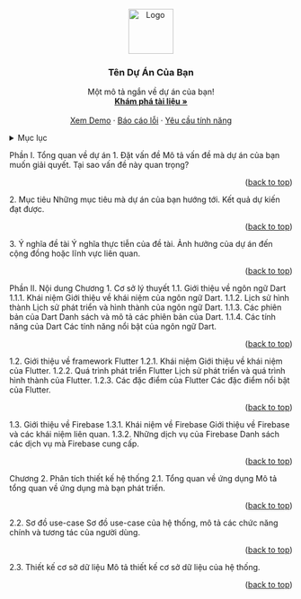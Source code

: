 <br />
<div align="center">
  <a href="https://github.com/your_username/repo_name">
    <img src="images/logo.png" alt="Logo" width="80" height="80">
  </a>
  <h3 align="center">Tên Dự Án Của Bạn</h3>
  <p align="center">
    Một mô tả ngắn về dự án của bạn!
    <br />
    <a href="https://github.com/your_username/repo_name"><strong>Khám phá tài liệu »</strong></a>
    <br />
    <br />
    <a href="https://github.com/your_username/repo_name">Xem Demo</a>
    ·
    <a href="https://github.com/your_username/repo_name/issues">Báo cáo lỗi</a>
    ·
    <a href="https://github.com/your_username/repo_name/issues">Yêu cầu tính năng</a>
  </p>
</div>
<!-- TABLE OF CONTENTS -->
<details>
  <summary>Mục lục</summary>
  <ol>
    <li>
      <a href="#about-the-project">Phần I. Tổng quan về dự án</a>
      <ul>
        <li><a href="#problem-statement">1. Đặt vấn đề</a></li>
        <li><a href="#objectives">2. Mục tiêu</a></li>
        <li><a href="#significance">3. Ý nghĩa đề tài</a></li>
      </ul>
    </li>
    <li>
      <a href="#content">Phần II. Nội dung</a>
      <ul>
        <li><a href="#chapter-1">Chương 1. Cơ sở lý thuyết</a>
          <ul>
            <li><a href="#dart-introduction">1.1. Giới thiệu về ngôn ngữ Dart</a>
              <ul>
                <li><a href="#dart-concept">1.1.1. Khái niệm</a></li>
                <li><a href="#dart-history">1.1.2. Lịch sử hình thành</a></li>
                <li><a href="#dart-versions">1.1.3. Các phiên bản của Dart</a></li>
                <li><a href="#dart-features">1.1.4. Các tính năng của Dart</a></li>
              </ul>
            </li>
            <li><a href="#flutter-introduction">1.2. Giới thiệu về framework Flutter</a>
              <ul>
                <li><a href="#flutter-concept">1.2.1. Khái niệm</a></li>
                <li><a href="#flutter-development">1.2.2. Quá trình phát triển Flutter</a></li>
                <li><a href="#flutter-features">1.2.3. Các đặc điểm của Flutter</a></li>
              </ul>
            </li>
            <li><a href="#firebase-introduction">1.3. Giới thiệu về Firebase</a>
              <ul>
                <li><a href="#firebase-concept">1.3.1. Khái niệm về Firebase</a></li>
                <li><a href="#firebase-services">1.3.2. Những dịch vụ của Firebase</a></li>
              </ul>
            </li>
          </ul>
        </li>
        <li><a href="#chapter-2">Chương 2. Phân tích thiết kế hệ thống</a>
          <ul>
            <li><a href="#app-overview">2.1. Tổng quan về ứng dụng</a></li>
            <li><a href="#use-case-diagram">2.2. Sơ đồ use-case</a></li>
            <li><a href="#database-design">2.3. Thiết kế cơ sở dữ liệu</a></li>
          </ul>
        </li>
      </ul>
    </li>
  </ol>
</details>
<!-- ABOUT THE PROJECT -->
<p>
Phần I. Tổng quan về dự án
1. Đặt vấn đề
Mô tả vấn đề mà dự án của bạn muốn giải quyết.
Tại sao vấn đề này quan trọng?
</p>
<p align="right">(<a href="#readme-top">back to top</a>)</p>
2. Mục tiêu
Những mục tiêu mà dự án của bạn hướng tới.
Kết quả dự kiến đạt được.
<p align="right">(<a href="#readme-top">back to top</a>)</p>
3. Ý nghĩa đề tài
Ý nghĩa thực tiễn của đề tài.
Ảnh hưởng của dự án đến cộng đồng hoặc lĩnh vực liên quan.
<p align="right">(<a href="#readme-top">back to top</a>)</p>
<!-- CONTENT -->
Phần II. Nội dung
Chương 1. Cơ sở lý thuyết
1.1. Giới thiệu về ngôn ngữ Dart
1.1.1. Khái niệm
Giới thiệu về khái niệm của ngôn ngữ Dart.
1.1.2. Lịch sử hình thành
Lịch sử phát triển và hình thành của ngôn ngữ Dart.
1.1.3. Các phiên bản của Dart
Danh sách và mô tả các phiên bản của Dart.
1.1.4. Các tính năng của Dart
Các tính năng nổi bật của ngôn ngữ Dart.
<p align="right">(<a href="#readme-top">back to top</a>)</p>
1.2. Giới thiệu về framework Flutter
1.2.1. Khái niệm
Giới thiệu về khái niệm của Flutter.
1.2.2. Quá trình phát triển Flutter
Lịch sử phát triển và quá trình hình thành của Flutter.
1.2.3. Các đặc điểm của Flutter
Các đặc điểm nổi bật của Flutter.
<p align="right">(<a href="#readme-top">back to top</a>)</p>
1.3. Giới thiệu về Firebase
1.3.1. Khái niệm về Firebase
Giới thiệu về Firebase và các khái niệm liên quan.
1.3.2. Những dịch vụ của Firebase
Danh sách các dịch vụ mà Firebase cung cấp.
<p align="right">(<a href="#readme-top">back to top</a>)</p>
Chương 2. Phân tích thiết kế hệ thống
2.1. Tổng quan về ứng dụng
Mô tả tổng quan về ứng dụng mà bạn phát triển.
<p align="right">(<a href="#readme-top">back to top</a>)</p>
2.2. Sơ đồ use-case
Sơ đồ use-case của hệ thống, mô tả các chức năng chính và tương tác của người dùng.
<p align="right">(<a href="#readme-top">back to top</a>)</p>
2.3. Thiết kế cơ sở dữ liệu
Mô tả thiết kế cơ sở dữ liệu của hệ thống.
<p align="right">(<a href="#readme-top">back to top</a>)</p>
